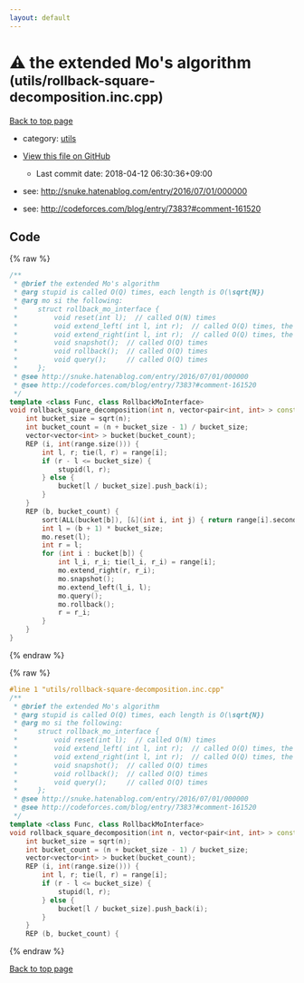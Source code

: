 ```yaml
---
layout: default
---
```


<!-- mathjax config similar to math.stackexchange -->
<script type="text/javascript" async
  src="https://cdnjs.cloudflare.com/ajax/libs/mathjax/2.7.5/MathJax.js?config=TeX-MML-AM_CHTML">
</script>
<script type="text/x-mathjax-config">
  MathJax.Hub.Config({
    TeX: { equationNumbers: { autoNumber: "AMS" }},
    tex2jax: {
      inlineMath: [ ['$','$'] ],
      processEscapes: true
    },
    "HTML-CSS": { matchFontHeight: false },
    displayAlign: "left",
    displayIndent: "2em"
  });
</script>

<script type="text/javascript" src="https://cdnjs.cloudflare.com/ajax/libs/jquery/3.4.1/jquery.min.js"></script>
<script src="https://cdn.jsdelivr.net/npm/jquery-balloon-js@1.1.2/jquery.balloon.min.js" integrity="sha256-ZEYs9VrgAeNuPvs15E39OsyOJaIkXEEt10fzxJ20+2I=" crossorigin="anonymous"></script>
<script type="text/javascript" src="../../assets/js/copy-button.js"></script>
<link rel="stylesheet" href="../../assets/css/copy-button.css" />


# :warning: the extended Mo's algorithm <small>(utils/rollback-square-decomposition.inc.cpp)</small>

<a href="../../index.html">Back to top page</a>

* category: <a href="../../index.html#2b3583e6e17721c54496bd04e57a0c15">utils</a>
* <a href="{{ site.github.repository_url }}/blob/master/utils/rollback-square-decomposition.inc.cpp">View this file on GitHub</a>
    - Last commit date: 2018-04-12 06:30:36+09:00


* see: <a href="http://snuke.hatenablog.com/entry/2016/07/01/000000">http://snuke.hatenablog.com/entry/2016/07/01/000000</a>
* see: <a href="http://codeforces.com/blog/entry/7383?#comment-161520">http://codeforces.com/blog/entry/7383?#comment-161520</a>


## Code

<a id="unbundled"></a>
{% raw %}
```cpp
/**
 * @brief the extended Mo's algorithm
 * @arg stupid is called O(Q) times, each length is O(\sqrt{N})
 * @arg mo si the following:
 *     struct rollback_mo_interface {
 *         void reset(int l);  // called O(N) times
 *         void extend_left( int l, int r);  // called O(Q) times, the sum of length is O(N \sqrt {N})
 *         void extend_right(int l, int r);  // called O(Q) times, the sum of length is O(Q \sqrt {N})
 *         void snapshot();  // called O(Q) times
 *         void rollback();  // called O(Q) times
 *         void query();     // called O(Q) times
 *     };
 * @see http://snuke.hatenablog.com/entry/2016/07/01/000000
 * @see http://codeforces.com/blog/entry/7383?#comment-161520
 */
template <class Func, class RollbackMoInterface>
void rollback_square_decomposition(int n, vector<pair<int, int> > const & range, RollbackMoInterface & mo, Func stupid) {
    int bucket_size = sqrt(n);
    int bucket_count = (n + bucket_size - 1) / bucket_size;
    vector<vector<int> > bucket(bucket_count);
    REP (i, int(range.size())) {
        int l, r; tie(l, r) = range[i];
        if (r - l <= bucket_size) {
            stupid(l, r);
        } else {
            bucket[l / bucket_size].push_back(i);
        }
    }
    REP (b, bucket_count) {
        sort(ALL(bucket[b]), [&](int i, int j) { return range[i].second < range[j].second; });
        int l = (b + 1) * bucket_size;
        mo.reset(l);
        int r = l;
        for (int i : bucket[b]) {
            int l_i, r_i; tie(l_i, r_i) = range[i];
            mo.extend_right(r, r_i);
            mo.snapshot();
            mo.extend_left(l_i, l);
            mo.query();
            mo.rollback();
            r = r_i;
        }
    }
}

```
{% endraw %}

<a id="bundled"></a>
{% raw %}
```cpp
#line 1 "utils/rollback-square-decomposition.inc.cpp"
/**
 * @brief the extended Mo's algorithm
 * @arg stupid is called O(Q) times, each length is O(\sqrt{N})
 * @arg mo si the following:
 *     struct rollback_mo_interface {
 *         void reset(int l);  // called O(N) times
 *         void extend_left( int l, int r);  // called O(Q) times, the sum of length is O(N \sqrt {N})
 *         void extend_right(int l, int r);  // called O(Q) times, the sum of length is O(Q \sqrt {N})
 *         void snapshot();  // called O(Q) times
 *         void rollback();  // called O(Q) times
 *         void query();     // called O(Q) times
 *     };
 * @see http://snuke.hatenablog.com/entry/2016/07/01/000000
 * @see http://codeforces.com/blog/entry/7383?#comment-161520
 */
template <class Func, class RollbackMoInterface>
void rollback_square_decomposition(int n, vector<pair<int, int> > const & range, RollbackMoInterface & mo, Func stupid) {
    int bucket_size = sqrt(n);
    int bucket_count = (n + bucket_size - 1) / bucket_size;
    vector<vector<int> > bucket(bucket_count);
    REP (i, int(range.size())) {
        int l, r; tie(l, r) = range[i];
        if (r - l <= bucket_size) {
            stupid(l, r);
        } else {
            bucket[l / bucket_size].push_back(i);
        }
    }
    REP (b, bucket_count) {

```
{% endraw %}

<a href="../../index.html">Back to top page</a>

